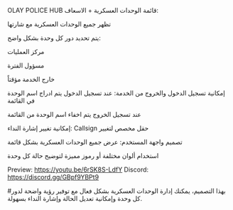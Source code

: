 OLAY POLICE HUB
قائمة الوحدات العسكرية + الاسعاف:

تظهر جميع الوحدات العسكرية مع شارتها

يتم تحديد دور كل وحدة بشكل واضح:

مركز العمليات

مسؤول الفترة

خارج الخدمة مؤقتاً


إمكانية تسجيل الدخول والخروج من الخدمة:
عند تسجيل الدخول يتم ادراج اسم الوحدة في القائمة

عند تسجيل الخروج يتم اخفاء اسم الوحدة من القائمة


إمكانية تغيير إشارة النداء:
Callsign حقل مخصص لتغيير


تصميم واجهة المستخدم:
عرض جميع الوحدات العسكرية بشكل قائمة

استخدام ألوان مختلفة أو رموز مميزة لتوضيح حالة كل وحدة

Preview: https://youtu.be/6rSK8S-LdfY
Discord: https://discord.gg/GBpf9YBPt9

#بهذا التصميم، يمكنك إدارة الوحدات العسكرية بشكل فعال مع توفير رؤية واضحة لدور كل وحدة وإمكانية تعديل الحالة وإشارة النداء بسهولة.
